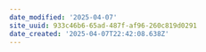 ```yaml
---
date_modified: '2025-04-07'
site_uuid: 933c46b6-65ad-487f-af96-260c819d0291
date_created: '2025-04-07T22:42:08.638Z'
---
```


